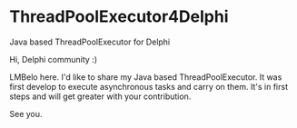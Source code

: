 # ThreadPoolExecutor4Delphi
Java based ThreadPoolExecutor for Delphi

Hi, Delphi community :)

LMBelo here. I'd like to share my Java based ThreadPoolExecutor. 
It was first develop to execute asynchronous tasks and carry on them.
It's in first steps and will get greater with your contribution.

See you.
